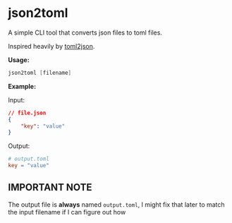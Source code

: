 # json2toml

A simple CLI tool that converts json files to toml files.

Inspired heavily by [toml2json](https://github.com/woodruffw/toml2json/).

**Usage:**

```powershell
json2toml [filename]
```

**Example:**

Input:

```json
// file.json
{
    "key": "value"
}
```

Output:

```toml
# output.toml
key = "value"

```

## IMPORTANT NOTE

The output file is **always** named `output.toml`, I might fix that later to match the input filename if I can figure out how
